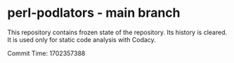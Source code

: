 # perl-podlators - main branch

This repository contains frozen state of the repository.
Its history is cleared. It is used only for static code
analysis with Codacy.

Commit Time: 1702357388